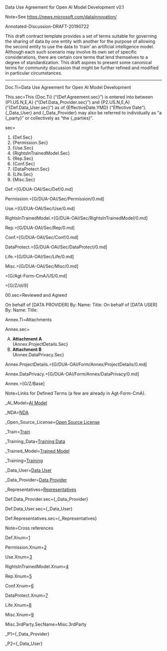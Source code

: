 Data Use Agreement for Open AI Model Development v0.1

Note=See https://news.microsoft.com/datainnovation/

Annotated-Discussion-DRAFT-20190722

This draft contract template provides a set of terms suitable for governing the sharing of data by one entity with another for the purpose of allowing the second entity to use the data to ‘train’ an artificial intelligence model. Although each such scenario may involve its own set of specific considerations, there are certain core terms that lend themselves to a degree of standardization. This draft aspires to present some canonical terms for community discussion that might be further refined and modified in particular circumstances.

* * *

Doc.Ti=Data Use Agreement for Open AI Model Development

This.sec=This {Doc.Ti} (“{Def.Agreement.sec}”) is entered into between {P1.US.N,E,A} (“{Def.Data_Provider.sec}”) and {P2.US.N,E,A} (“{Def.Data_User.sec}”) as of {EffectiveDate.YMD} (“Effective Date”). {_Data_User} and {_Data_Provider} may also be referred to individually as “a {_party}” or collectively as “the {_parties}”.

sec=<ol><li>{Def.Sec}</li><li>{Permission.Sec}</li><li>{Use.Sec}</li><li>{RightsInTrainedModel.Sec}</li><li>{Rep.Sec}</li><li>{Conf.Sec}</li><li>{DataProtect.Sec}</li><li>{Life.Sec}</li><li>{Misc.Sec}</li></ol>

Def.=[G/DUA-OAI/Sec/Def/0.md]

Permission.=[G/DUA-OAI/Sec/Permission/0.md]

Use.=[G/DUA-OAI/Sec/Use/0.md]

RightsInTrainedModel.=[G/DUA-OAI/Sec/RightsInTrainedModel/0.md]

Rep.=[G/DUA-OAI/Sec/Rep/0.md]

Conf.=[G/DUA-OAI/Sec/Conf/0.md]

DataProtect.=[G/DUA-OAI/Sec/DataProtect/0.md]

Life.=[G/DUA-OAI/Sec/Life/0.md]

Misc.=[G/DUA-OAI/Sec/Misc/0.md]

=[G/Agt-Form-CmA/US/0.md]

=[G/Z/ol/9]

00.sec=Reviewed and Agreed

On behalf of [DATA PROVIDER] By: Name: Title: On behalf of [DATA USER] By: Name: Title:

Annex.Ti=Attachments

Annex.sec=<ol type="A"><li><b>Attachment A</b><br>{Annex.ProjectDetails.Sec}</li><li><b>Attachment B</b><br>{Annex.DataPrivacy.Sec}</li></ol>

Annex.ProjectDetails.=[G/DUA-OAI/Form/Annex/ProjectDetails/0.md]

Annex.DataPrivacy.=[G/DUA-OAI/Form/Annex/DataPrivacy/0.md]

Annex.=[G/Z/Base]

Note=Links for Defined Terms (a few are already in Agt-Form-CmA). 

_AI_Model=<a href='#Def.AI_Model.sec' class='definedterm'>AI Model</a>

_NDA=<a href='#Def.NDA.sec' class='definedterm'>NDA</a>

_Open_Source_License=<a href='#Def.Open_Source_License.sec' class='definedterm'>Open Source License</a>

_Train=<a href='#Def.Train.sec' class='definedterm'>Train</a>

_Training_Data=<a href='#Def.Training_Data.sec' class='definedterm'>Training Data</a>

_Trained_Model=<a href='#Def.Trained_Model.sec' class='definedterm'>Trained Model</a>

_Training=<a href='#Def.Train.sec' class='definedterm'>Training</a>

_Data_User=<a href='#Def.Data_User.sec' class='definedterm'>Data User</a>

_Data_Provider=<a href='#Def.Data_Provider.sec' class='definedterm'>Data Provider</a>

_Representatives=<a href='#Def.Representatives.sec' class='definedterm'>Representatives</a>

Def.Data_Provider.sec={_Data_Provider}

Def.Data_User.sec={_Data_User}

Def.Representatives.sec={_Representatives}

Note=Cross references

Def.Xnum=<a href='#Def.sec'>1</a>

Permission.Xnum=<a href='#Def.sec'>2</a>

Use.Xnum=<a href='#Use.sec'>3</a>

RightsInTrainedModel.Xnum=<a href='#RightsInTrainedModel.sec'>4</a>

Rep.Xnum=<a href='#Rep.sec'>5</a>

Conf.Xnum=<a href='#Conf.sec'>6</a>

DataProtect.Xnum=<a href='#DataProtect.sec'>7</a>

Life.Xnum=<a href='#Life.sec'>8</a>

Misc.Xnum=<a href='#Misc.sec'>9</a>

Misc.3rdParty.SecName=Misc.3rdParty

_P1={_Data_Provider}

_P2={_Data_User}

